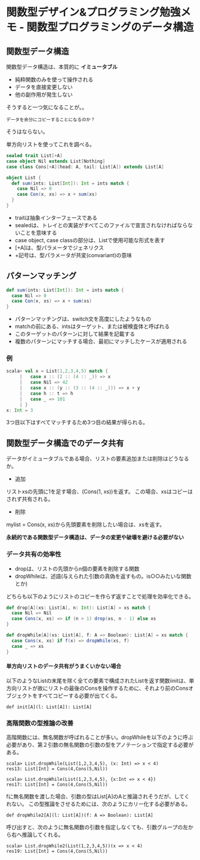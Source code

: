 # 関数型デザイン&プログラミング勉強メモ - 関数型プログラミングのデータ構造

## 関数型データ構造

関数型データ構造は、本質的に __イミュータブル__

* 純粋関数のみを使って操作される
* データを直接変更しない
* 他の副作用が発生しない

そうすると一つ気になることが。。

```
データを余分にコピーすることになるのか？
```

そうはならない。

単方向リストを使ってこれを調べる。

```Scala
sealed trait List[+A]
case object Nil extends List[Nothing]
case class Cons[+A](head: A, tail: List[A]) extends List[A]

object List {
  def sum(ints: List[Int]): Int = ints match {
    case Nil => 0
    case Con(x, xs) => x + sum(xs)
  }
}
```

* traitは抽象インターフェースである
* sealedは、トレイとの実装がすべてこのファイルで宣言されなければならないことを意味する
* case object, case classの部分は、Listで使用可能な形式を表す
* [+A]は、型パラメータでジェネリクス
* +記号は、型パラメータが共変(convariant)の意味

## パターンマッチング

```Scala
def sum(ints: List[Int]): Int = ints match {
  case Nil => 0
  case Con(x, xs) => x + sum(xs)
}
```

* パターンマッチングは、switch文を高度にしたようなもの
* matchの前にある、intsはターゲット、または被検査体と呼ばれる
* このターゲットのパターンに対して結果を記載する
* 複数のパターンにマッチする場合、最初にマッチしたケースが適用される

### 例

```Scala
scala> val x = List(1,2,3,4,5) match {
     |   case x :: (2 :: (4 :: _)) => x
     |   case Nil => 42
     |   case x :: (y :: (3 :: (4 :: _))) => x + y
     |   case h :: t => h
     |   case _ => 101
     | }
x: Int = 3
```

3つ目以下はすべてマッチするため3つ目の結果が得られる。

## 関数型データ構造でのデータ共有

データがイミュータブルである場合、リストの要素追加または削除はどうなるか。

* 追加

リストxsの先頭に1を足す場合、(Cons(1, xs))を返す。
この場合、xsはコピーはされず共有される。

* 削除

mylist = Cons(x, xs)から先頭要素を削除したい場合は、xsを返す。

__永続的である関数型データ構造は、データの変更や破壊を避ける必要がない__

### データ共有の効率性

* dropは、リストの先頭からn個の要素を削除する関数
* dropWhileは、述語(与えられた引数の真偽を返すもの。is○○みたいな関数とか)

どちらも以下のようにリストのコピーを作らず返すことで処理を効率化できる。

```Scala
def drop[A](xs: List[A], n: Int): List[A] = xs match {
  case Nil => Nil
  case Cons(x, xs) => if (n > 1) drop(xs, n - 1) else xs
}

def dropWhile[A](xs: List[A], f: A => Boolean): List[A] = xs match {
  case Cons(x, xs) if f(x) => dropWhile(xs, f)
  case _ => xs
}
```

#### 単方向リストのデータ共有がうまくいかない場合

以下のようなListの末尾を除く全ての要素で構成されたListを返す関数iinitは、単方向リストが故にリストの最後のConsを操作するために、それより前のConsオブジェクトをすべてコピーする必要が出てくる。

```
def init[A](l: List[A]): List[A]
```

### 高階関数の型推論の改善

高階関数には、無名関数が呼ばれることが多い。dropWhileを以下のように呼ぶ必要があり、第２引数の無名関数の引数の型をアノテーションで指定する必要がある。

```
scala> List.dropWhile(List(1,2,3,4,5), (x: Int) => x < 4)
res13: List[Int] = Cons(4,Cons(5,Nil))

scala> List.dropWhile(List(1,2,3,4,5), {x:Int => x < 4})
res17: List[Int] = Cons(4,Cons(5,Nil))
```

fに無名関数を渡した場合、引数の型はList[A]のAと推論されそうだが、してくれない。
この型推論をさせるためには、次のようにカリー化する必要がある。

```
def dropWhile2[A](l: List[A])(f: A => Boolean): List[A]
```

呼び出すと、次のように無名関数の引数を指定しなくても、引数グループの左から右へ推論してくれる。

```
scala> List.dropWhile2(List(1,2,3,4,5))(x => x < 4)
res19: List[Int] = Cons(4,Cons(5,Nil))
```
